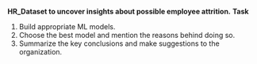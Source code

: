 **HR_Dataset to uncover insights about possible employee attrition.**
**Task**
1. Build appropriate ML models.
2. Choose the best model and mention the reasons behind doing so. 
3. Summarize the key conclusions and make suggestions to the organization. 
